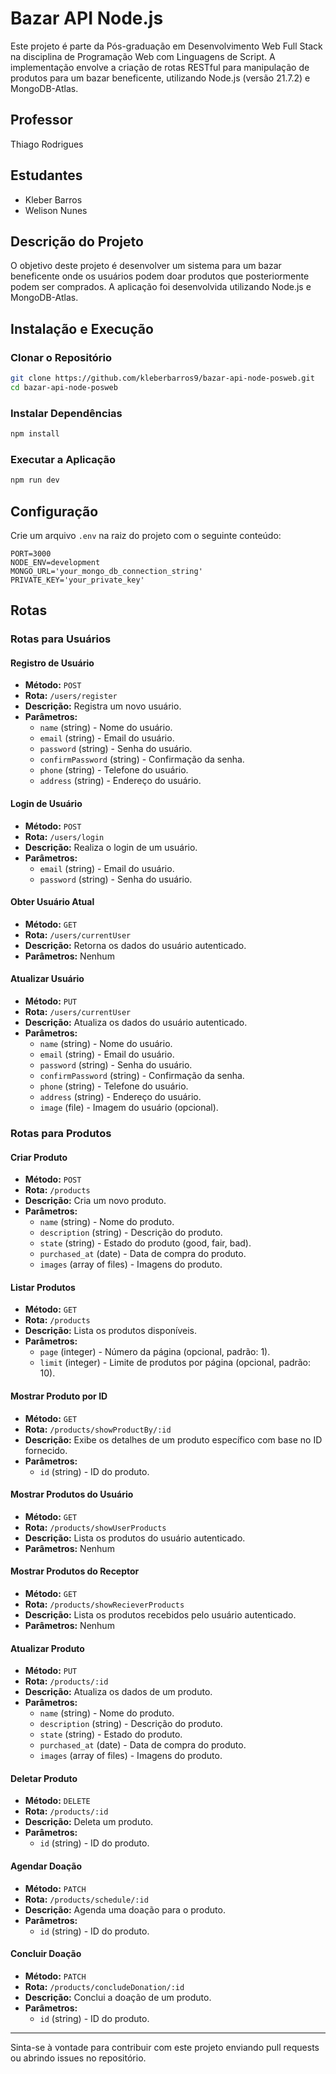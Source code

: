 
# Bazar API Node.js

Este projeto é parte da Pós-graduação em Desenvolvimento Web Full Stack na disciplina de Programação Web com Linguagens de Script. A implementação envolve a criação de rotas RESTful para manipulação de produtos para um bazar beneficente, utilizando Node.js (versão 21.7.2) e MongoDB-Atlas.

## Professor

Thiago Rodrigues

## Estudantes

- Kleber Barros
- Welison Nunes

## Descrição do Projeto

O objetivo deste projeto é desenvolver um sistema para um bazar beneficente onde os usuários podem doar produtos que posteriormente podem ser comprados. A aplicação foi desenvolvida utilizando Node.js e MongoDB-Atlas.

## Instalação e Execução

### Clonar o Repositório

```bash
git clone https://github.com/kleberbarros9/bazar-api-node-posweb.git
cd bazar-api-node-posweb
```

### Instalar Dependências

```bash
npm install
```

### Executar a Aplicação

```bash
npm run dev
```

## Configuração

Crie um arquivo `.env` na raiz do projeto com o seguinte conteúdo:

```env
PORT=3000
NODE_ENV=development
MONGO_URL='your_mongo_db_connection_string'
PRIVATE_KEY='your_private_key'
```

## Rotas

### Rotas para Usuários

#### Registro de Usuário

- **Método:** `POST`
- **Rota:** `/users/register`
- **Descrição:** Registra um novo usuário.
- **Parâmetros:**
  - `name` (string) - Nome do usuário.
  - `email` (string) - Email do usuário.
  - `password` (string) - Senha do usuário.
  - `confirmPassword` (string) - Confirmação da senha.
  - `phone` (string) - Telefone do usuário.
  - `address` (string) - Endereço do usuário.

#### Login de Usuário

- **Método:** `POST`
- **Rota:** `/users/login`
- **Descrição:** Realiza o login de um usuário.
- **Parâmetros:**
  - `email` (string) - Email do usuário.
  - `password` (string) - Senha do usuário.

#### Obter Usuário Atual

- **Método:** `GET`
- **Rota:** `/users/currentUser`
- **Descrição:** Retorna os dados do usuário autenticado.
- **Parâmetros:** Nenhum

#### Atualizar Usuário

- **Método:** `PUT`
- **Rota:** `/users/currentUser`
- **Descrição:** Atualiza os dados do usuário autenticado.
- **Parâmetros:**
  - `name` (string) - Nome do usuário.
  - `email` (string) - Email do usuário.
  - `password` (string) - Senha do usuário.
  - `confirmPassword` (string) - Confirmação da senha.
  - `phone` (string) - Telefone do usuário.
  - `address` (string) - Endereço do usuário.
  - `image` (file) - Imagem do usuário (opcional).

### Rotas para Produtos

#### Criar Produto

- **Método:** `POST`
- **Rota:** `/products`
- **Descrição:** Cria um novo produto.
- **Parâmetros:**
  - `name` (string) - Nome do produto.
  - `description` (string) - Descrição do produto.
  - `state` (string) - Estado do produto (good, fair, bad).
  - `purchased_at` (date) - Data de compra do produto.
  - `images` (array of files) - Imagens do produto.

#### Listar Produtos

- **Método:** `GET`
- **Rota:** `/products`
- **Descrição:** Lista os produtos disponíveis.
- **Parâmetros:**
  - `page` (integer) - Número da página (opcional, padrão: 1).
  - `limit` (integer) - Limite de produtos por página (opcional, padrão: 10).

#### Mostrar Produto por ID

- **Método:** `GET`
- **Rota:** `/products/showProductBy/:id`
- **Descrição:** Exibe os detalhes de um produto específico com base no ID fornecido.
- **Parâmetros:** 
  - `id` (string) - ID do produto.

#### Mostrar Produtos do Usuário

- **Método:** `GET`
- **Rota:** `/products/showUserProducts`
- **Descrição:** Lista os produtos do usuário autenticado.
- **Parâmetros:** Nenhum

#### Mostrar Produtos do Receptor

- **Método:** `GET`
- **Rota:** `/products/showRecieverProducts`
- **Descrição:** Lista os produtos recebidos pelo usuário autenticado.
- **Parâmetros:** Nenhum

#### Atualizar Produto

- **Método:** `PUT`
- **Rota:** `/products/:id`
- **Descrição:** Atualiza os dados de um produto.
- **Parâmetros:**
  - `name` (string) - Nome do produto.
  - `description` (string) - Descrição do produto.
  - `state` (string) - Estado do produto.
  - `purchased_at` (date) - Data de compra do produto.
  - `images` (array of files) - Imagens do produto.

#### Deletar Produto

- **Método:** `DELETE`
- **Rota:** `/products/:id`
- **Descrição:** Deleta um produto.
- **Parâmetros:**
  - `id` (string) - ID do produto.

#### Agendar Doação

- **Método:** `PATCH`
- **Rota:** `/products/schedule/:id`
- **Descrição:** Agenda uma doação para o produto.
- **Parâmetros:**
  - `id` (string) - ID do produto.

#### Concluir Doação

- **Método:** `PATCH`
- **Rota:** `/products/concludeDonation/:id`
- **Descrição:** Conclui a doação de um produto.
- **Parâmetros:**
  - `id` (string) - ID do produto.

---

Sinta-se à vontade para contribuir com este projeto enviando pull requests ou abrindo issues no repositório.
